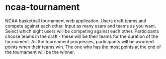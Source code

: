 # ncaa-tournament
NCAA basketball tournament web application.  Users draft teams and compete against each other. Input as many users and teams as you want. Select which eight users will be competing against each other. Participants choose teams in the draft - these will be their teams for the duration of the tournament. As the tournament progresses, participants will be awarded points when their teams win. The one who has the most points at the end of the tournament will be the winner.
